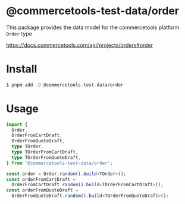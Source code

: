 # @commercetools-test-data/order

This package provides the data model for the commercetools platform `Order` type

https://docs.commercetools.com/api/projects/orders#order

# Install

```bash
$ pnpm add -D @commercetools-test-data/order
```

# Usage

```ts
import {
  Order,
  OrderFromCartDraft,
  OrderFromQuoteDraft,
  type TOrder,
  type TOrderFromCartDraft,
  type TOrderFromQuoteDraft,
} from '@commercetools-test-data/order';

const order = Order.random().build<TOrder>();
const orderFromCartDraft =
  OrderFromCartDraft.random().build<TOrderFromCartDraft>();
const orderFromQuoteDraft =
  OrderFromQuoteDraft.random().build<TOrderFromQuoteDraft>();
```

